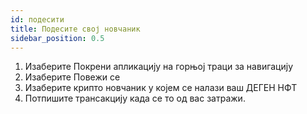 ```yaml
---
id: подесити
title: Подесите свој новчаник
sidebar_position: 0.5
---
```


1. Изаберите Покрени апликацију на горњој траци за навигацију
2. Изаберите Повежи се
3. Изаберите крипто новчаник у којем се налази ваш ДЕГЕН НФТ
4. Потпишите трансакцију када се то од вас затражи.
